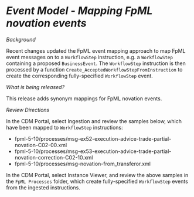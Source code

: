 # *Event Model - Mapping FpML novation events*

_Background_

Recent changes updated the FpML event mapping approach to map FpML event messages on to a `WorkflowStep` instruction, e.g. a `WorkflowStep` containing a proposed `BusinessEvent`. The `WorkflowStep` instruction is then processed by a function `Create_AcceptedWorkflowStepFromInstruction` to create the corresponding fully-specified `WorkflowStep` event.

_What is being released?_

This release adds synonym mappings for FpML novation events.

_Review Directions_

In the CDM Portal, select Ingestion and review the samples below, which have been mapped to `WorkflowStep` instructions:

- fpml-5-10/processes/msg-ex52-execution-advice-trade-partial-novation-C02-00.xml
- fpml-5-10/processes/msg-ex53-execution-advice-trade-partial-novation-correction-C02-10.xml
- fpml-5-10/processes/msg-novation-from_transferor.xml

In the CDM Portal, select Instance Viewer, and review the above samples in the `FpML Processes` folder, which create fully-specified `WorkflowStep` events from the ingested instructions.
